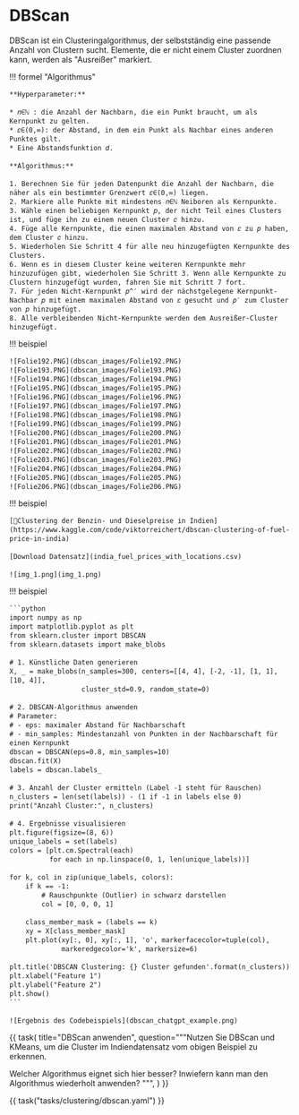 # DBScan

DBScan ist ein Clusteringalgorithmus, der selbstständig eine passende Anzahl von Clustern sucht.
Elemente, die er nicht einem Cluster zuordnen kann, werden als "Ausreißer" markiert.

!!! formel "Algorithmus"

    **Hyperparameter:**

    * 𝑛∈ℕ : die Anzahl der Nachbarn, die ein Punkt braucht, um als Kernpunkt zu gelten.
    * 𝜀∈(0,∞): der Abstand, in dem ein Punkt als Nachbar eines anderen Punktes gilt.
    * Eine Abstandsfunktion 𝑑.

    **Algorithmus:**

    1. Berechnen Sie für jeden Datenpunkt die Anzahl der Nachbarn, die näher als ein bestimmter Grenzwert 𝜀∈(0,∞) liegen.
    2. Markiere alle Punkte mit mindestens 𝑛∈ℕ Neiboren als Kernpunkte.
    3. Wähle einen beliebigen Kernpunkt 𝑝, der nicht Teil eines Clusters ist, und füge ihn zu einem neuen Cluster 𝑐 hinzu.
    4. Füge alle Kernpunkte, die einen maximalen Abstand von 𝜀 zu 𝑝 haben, dem Cluster 𝑐 hinzu.
    5. Wiederholen Sie Schritt 4 für alle neu hinzugefügten Kernpunkte des Clusters.
    6. Wenn es in diesem Cluster keine weiteren Kernpunkte mehr hinzuzufügen gibt, wiederholen Sie Schritt 3. Wenn alle Kernpunkte zu Clustern hinzugefügt wurden, fahren Sie mit Schritt 7 fort.
    7. Für jeden Nicht-Kernpunkt 𝑝^′ wird der nächstgelegene Kernpunkt-Nachbar 𝑝 mit einem maximalen Abstand von 𝜀 gesucht und 𝑝′ zum Cluster von 𝑝 hinzugefügt.
    8. Alle verbleibenden Nicht-Kernpunkte werden dem Ausreißer-Cluster hinzugefügt.



!!! beispiel
    
    ![Folie192.PNG](dbscan_images/Folie192.PNG)
    ![Folie193.PNG](dbscan_images/Folie193.PNG)
    ![Folie194.PNG](dbscan_images/Folie194.PNG)
    ![Folie195.PNG](dbscan_images/Folie195.PNG)
    ![Folie196.PNG](dbscan_images/Folie196.PNG)
    ![Folie197.PNG](dbscan_images/Folie197.PNG)
    ![Folie198.PNG](dbscan_images/Folie198.PNG)
    ![Folie199.PNG](dbscan_images/Folie199.PNG)
    ![Folie200.PNG](dbscan_images/Folie200.PNG)
    ![Folie201.PNG](dbscan_images/Folie201.PNG)
    ![Folie202.PNG](dbscan_images/Folie202.PNG)
    ![Folie203.PNG](dbscan_images/Folie203.PNG)
    ![Folie204.PNG](dbscan_images/Folie204.PNG)
    ![Folie205.PNG](dbscan_images/Folie205.PNG)
    ![Folie206.PNG](dbscan_images/Folie206.PNG)


!!! beispiel

    [📙Clustering der Benzin- und Dieselpreise in Indien](https://www.kaggle.com/code/viktorreichert/dbscan-clustering-of-fuel-price-in-india)

    [Download Datensatz](india_fuel_prices_with_locations.csv)

    ![img_1.png](img_1.png)

!!! beispiel

    ```python
    import numpy as np
    import matplotlib.pyplot as plt
    from sklearn.cluster import DBSCAN
    from sklearn.datasets import make_blobs
    
    # 1. Künstliche Daten generieren
    X, _ = make_blobs(n_samples=300, centers=[[4, 4], [-2, -1], [1, 1], [10, 4]],
                      cluster_std=0.9, random_state=0)
    
    # 2. DBSCAN-Algorithmus anwenden
    # Parameter:
    # - eps: maximaler Abstand für Nachbarschaft
    # - min_samples: Mindestanzahl von Punkten in der Nachbarschaft für einen Kernpunkt
    dbscan = DBSCAN(eps=0.8, min_samples=10)
    dbscan.fit(X)
    labels = dbscan.labels_
    
    # 3. Anzahl der Cluster ermitteln (Label -1 steht für Rauschen)
    n_clusters = len(set(labels)) - (1 if -1 in labels else 0)
    print("Anzahl Cluster:", n_clusters)
    
    # 4. Ergebnisse visualisieren
    plt.figure(figsize=(8, 6))
    unique_labels = set(labels)
    colors = [plt.cm.Spectral(each)
              for each in np.linspace(0, 1, len(unique_labels))]
    
    for k, col in zip(unique_labels, colors):
        if k == -1:
            # Rauschpunkte (Outlier) in schwarz darstellen
            col = [0, 0, 0, 1]
    
        class_member_mask = (labels == k)
        xy = X[class_member_mask]
        plt.plot(xy[:, 0], xy[:, 1], 'o', markerfacecolor=tuple(col),
                 markeredgecolor='k', markersize=6)
    
    plt.title('DBSCAN Clustering: {} Cluster gefunden'.format(n_clusters))
    plt.xlabel("Feature 1")
    plt.ylabel("Feature 2")
    plt.show()
    ```

    ![Ergebnis des Codebeispiels](dbscan_chatgpt_example.png)

{{ task(
title="DBScan anwenden",
question="""Nutzen Sie DBScan und KMeans, um die Cluster im Indiendatensatz vom obigen Beispiel zu erkennen.

Welcher Algorithmus eignet sich hier besser? Inwiefern kann man den Algorithmus wiederholt anwenden?
""",
) }}

{{ task("tasks/clustering/dbscan.yaml") }}
